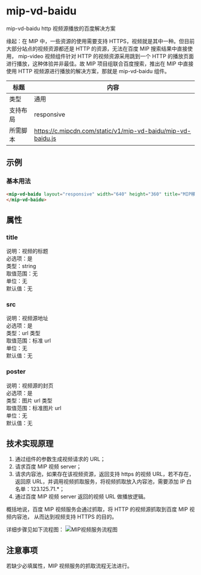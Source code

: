 # mip-vd-baidu

mip-vd-baidu http 视频源播放的百度解决方案

缘起：在 MIP 中，一些资源的使用需要支持 HTTPS，视频就是其中一种。但目前大部分站点的视频资源都还是 HTTP 的资源，无法在百度 MIP 搜索结果中直接使用， mip-video 视频组件针对 HTTP 的视频资源采用跳到一个 HTTP 的播放页面进行播放，这种体验并非最佳。故 MIP 项目组联合百度搜索，推出在 MIP 中直接使用 HTTP 视频源进行播放的解决方案，那就是 mip-vd-baidu 组件。

标题|内容
----|----
类型|通用
支持布局|responsive
所需脚本|https://c.mipcdn.com/static/v1/mip-vd-baidu/mip-vd-baidu.js

## 示例

### 基本用法
```html
<mip-vd-baidu layout="responsive" width="640" height="360" title="MIP移动网页加速器" src="http://mip-doc.bj.bcebos.com/MIPSampleVideo.mp4" poster="https://mip-doc.bj.bcebos.com/mip-video-poster.jpg">
</mip-vd-baidu>
```

## 属性

### title

说明：视频的标题  
必选项：是  
类型：string  
取值范围：无  
单位：无  
默认值：无  

### src

说明：视频源地址  
必选项：是  
类型：url 类型  
取值范围：标准 url  
单位：无  
默认值：无  

### poster

说明：视频源的封页  
必选项：是  
类型：图片 url 类型  
取值范围：标准图片 url  
单位：无  
默认值：无  

## 技术实现原理
1.  通过组件的参数生成视频请求的 URL；
2. 请求百度 MIP 视频 server；
3. 请求内容池，如果存在该视频资源，返回支持 https 的视频 URL，若不存在，返回原 URL，并调用视频抓取服务，将视频抓取放入内容池，需要添加 IP 白名单：123.125.71.*；
4. 通过百度 MIP 视频 server 返回的视频 URL 做播放逻辑。

概括地说，百度 MIP 视频服务会通过抓取，将 HTTP 的视频源抓取到百度 MIP 视频内容池， 从而达到视频支持 HTTPS 的目的。

详细步骤见如下流程图：
![MIP视频服务流程图](https://mip-doc.bj.bcebos.com/mip-vd-baidu.png)

## 注意事项

若缺少必填属性，MIP  视频服务的抓取流程无法进行。



